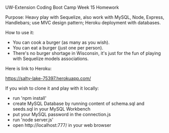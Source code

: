 UW-Extension Coding Boot Camp Week 15 Homework

Purpose: Heavy play with Sequelize, also work with MySQL, Node, Express, Handlebars; use MVC design pattern; Heroku deployment with databases.

How to use it: 
* You can cook a burger (as many as you wish). 
* You can eat a burger (just one per person).
* There's no burger shortage in Wisconsin, it's just for the fun of playing with Sequelize models associations.

Here is link to Heroku:

https://salty-lake-75397.herokuapp.com/

If you wish to clone it and play with it locally:

* run 'npm install'
* create MySQL Database by running content of schema.sql and seeds.sql in your MySQL Workbench
* put your MySQL password in the connection.js
* run 'node server.js'
* open http://localhost:777/ in your web browser